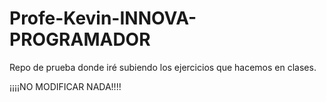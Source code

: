 # Profe-Kevin-INNOVA-PROGRAMADOR
Repo de prueba donde iré subiendo los ejercicios que hacemos en clases.

¡¡¡¡NO MODIFICAR NADA!!!!
